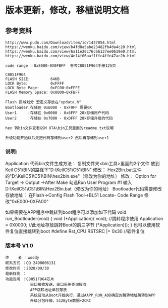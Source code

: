 # 版本更新，修改，移植说明文档
## 参考资料
	http://www.pudn.com/Download/item/id/1437854.html
	https://wenku.baidu.com/view/b4fd8a5abe23482fb4da4c20.html
	https://wenku.baidu.com/view/6a11e20c76c66137ee0619e0.html
	https://wenku.baidu.com/view/4e14f06aaf1ffc4ffe47ac2b.html

	code range ：0xE000-0X0FBFF  参考C8051F964手册125页

	C8051F964
	FLASH SIZE:			64KB
	LOCK Byte:			0xFFFF
	LOCK Byte Page:		0xFC00~0xFFFE
	FLASH Memory Space:	0x0000~0xFBFF

	Flash 区域划分 宏定义存放在"updata.h"
	Bootloader:存储在 0xE000 - 0xF9FF 需要6K   
	User1     :存储在 0x0000 - 0x6FFF 28k存储用户代码
	User2     :存储在 0x7000 - 0xDFFF 28k存储升级的代码 

	hex 转bin文件查看GSM OTA\bin工具里面的readme.txt说明

	升级功能开始以后先把代码存储到user2 然后再存储到user1
	
### 说明: 

Application 代码bin文件生成方法：
复制文件夹<bin工具>里面的2个文件 放到Keil C51/BIN的路径下"D:\KeilC51\C51\BIN"
修改：
	Hex2Bin.bat文件的"D:\KeilC51\C51\BIN\hex2bin.exe"（修改为你的地址）
修改：
	Option for Target -> Output ->After Make
	勾选Run User Program #1 输入D:\KeilC51\C51\BIN\Hex2Bin.bat（修改为你的地址）
Bootloader代码需要修改存放地址：
	在Flash->Config Flash Tool->BL51 Locate- Code Range 修改"0xE000-0XFA00"	
	
	
如果需要在APP程序中跳转到boot程序可以添加如下代码
void run_Bootloader(void)
{
	void (*Application)( void);  	//跳转程序使用
	Application = 0X0000;  //此地址存放跳转Boot的前三字节
    (*Application)();
}
也可以使用软件复位直接跳转到boot
#define Rst_CPU RSTSRC |= 0x30 			//软件复位
### 版本号 V1.0

	作    者 ：woody
	联系方式 ：QQ 2490006131
	修改时间 ：2020/09/30
	最新样例 ：
	功能说明 ：C8051F964芯片
			   串口接收发送，串口采用查询接收
			   APP跳转地址单独存放
			   系统启动从Boot开始执行，通过AAPP_RUN_ADD确定的跳转地址跳转到APP
			   升级分包传输，512Byte数据+2CRC
			   
			   
			   
































